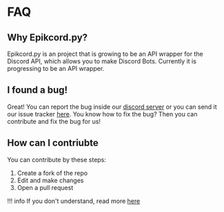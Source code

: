 # FAQ

## Why Epikcord.py?
Epikcord.py is an project that is growing to be an API wrapper for the Discord API, which allows you to make Discord Bots. Currently it is progressing to be an API wrapper.
## I found a bug!

Great! You can report the bug inside our [discord server]() or you can send it our issue tracker [here](). You know how to fix the bug? Then you can contribute and fix the bug for us!

## How can I contriubte

You can contribute by these steps:

1. Create a fork of the repo
2. Edit and make changes
3. Open a pull request 

!!! info
    If you don't understand, read more [here](https://docs.github.com/en/get-started/quickstart/contributing-to-projects)
